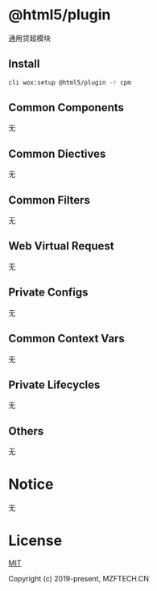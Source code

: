 # @html5/plugin

通用贷超模块

## Install

```bash
cli wox:setup @html5/plugin -r cpm
```

## Common Components

无

## Common Diectives

无

## Common Filters

无

## Web Virtual Request

无

## Private Configs

无

## Common Context Vars

无

## Private Lifecycles

无

## Others

无

# Notice

无

# License

[MIT](http://opensource.org/licenses/MIT)

Copyright (c) 2019-present, MZFTECH.CN